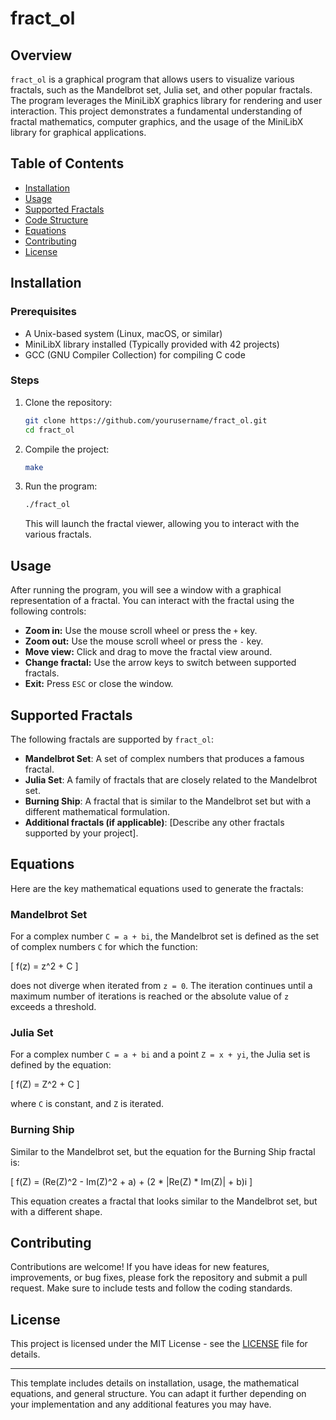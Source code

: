 # fract_ol

## Overview

`fract_ol` is a graphical program that allows users to visualize various fractals, such as the Mandelbrot set, Julia set, and other popular fractals. The program leverages the MiniLibX graphics library for rendering and user interaction. This project demonstrates a fundamental understanding of fractal mathematics, computer graphics, and the usage of the MiniLibX library for graphical applications.

## Table of Contents

- [Installation](#installation)
- [Usage](#usage)
- [Supported Fractals](#supported-fractals)
- [Code Structure](#code-structure)
- [Equations](#equations)
- [Contributing](#contributing)
- [License](#license)

## Installation

### Prerequisites

- A Unix-based system (Linux, macOS, or similar)
- MiniLibX library installed (Typically provided with 42 projects)
- GCC (GNU Compiler Collection) for compiling C code

### Steps

1. Clone the repository:
   ```bash
   git clone https://github.com/yourusername/fract_ol.git
   cd fract_ol
   ```

2. Compile the project:
   ```bash
   make
   ```

3. Run the program:
   ```bash
   ./fract_ol
   ```

   This will launch the fractal viewer, allowing you to interact with the various fractals.

## Usage

After running the program, you will see a window with a graphical representation of a fractal. You can interact with the fractal using the following controls:

- **Zoom in:** Use the mouse scroll wheel or press the `+` key.
- **Zoom out:** Use the mouse scroll wheel or press the `-` key.
- **Move view:** Click and drag to move the fractal view around.
- **Change fractal:** Use the arrow keys to switch between supported fractals.
- **Exit:** Press `ESC` or close the window.

## Supported Fractals

The following fractals are supported by `fract_ol`:

- **Mandelbrot Set**: A set of complex numbers that produces a famous fractal.
- **Julia Set**: A family of fractals that are closely related to the Mandelbrot set.
- **Burning Ship**: A fractal that is similar to the Mandelbrot set but with a different mathematical formulation.
- **Additional fractals (if applicable)**: [Describe any other fractals supported by your project].

## Equations

Here are the key mathematical equations used to generate the fractals:

### Mandelbrot Set

For a complex number `C = a + bi`, the Mandelbrot set is defined as the set of complex numbers `C` for which the function:

\[
f(z) = z^2 + C
\]

does not diverge when iterated from `z = 0`. The iteration continues until a maximum number of iterations is reached or the absolute value of `z` exceeds a threshold.

### Julia Set

For a complex number `C = a + bi` and a point `Z = x + yi`, the Julia set is defined by the equation:

\[
f(Z) = Z^2 + C
\]

where `C` is constant, and `Z` is iterated.

### Burning Ship

Similar to the Mandelbrot set, but the equation for the Burning Ship fractal is:

\[
f(Z) = (Re(Z)^2 - Im(Z)^2 + a) + (2 * |Re(Z) * Im(Z)| + b)i
\]

This equation creates a fractal that looks similar to the Mandelbrot set, but with a different shape.

## Contributing

Contributions are welcome! If you have ideas for new features, improvements, or bug fixes, please fork the repository and submit a pull request. Make sure to include tests and follow the coding standards.

## License

This project is licensed under the MIT License - see the [LICENSE](LICENSE) file for details.

---

This template includes details on installation, usage, the mathematical equations, and general structure. You can adapt it further depending on your implementation and any additional features you may have.
